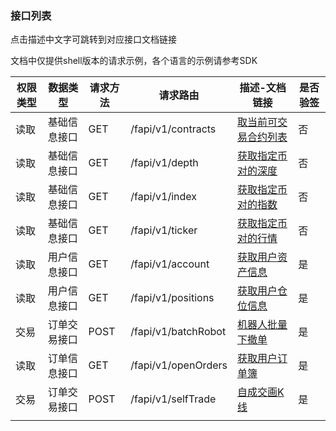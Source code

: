 ### 接口列表

点击描述中文字可跳转到对应接口文档链接

文档中仅提供shell版本的请求示例，各个语言的示例请参考SDK

| 权限类型 | 数据类型     | 请求方法 | 请求路由            | 描述-文档链接                                                | 是否验签 |
| -------- | ------------ | -------- | ------------------- | ------------------------------------------------------------ | -------- |
| 读取     | 基础信息接口 | GET      | /fapi/v1/contracts  | [取当前可交易合约列表](https://github.com/bib-exchange/doc/blob/waynee-refact/trade-api/futures-%E5%90%88%E7%BA%A6/%E6%8E%A5%E5%8F%A3%E8%AF%B4%E6%98%8E/%E9%80%9A%E7%94%A8%E6%8E%A5%E5%8F%A3/contracts-%E5%BD%93%E5%89%8D%E5%8F%AF%E4%BA%A4%E6%98%93%E5%90%88%E7%BA%A6%E5%88%97%E8%A1%A8.md) | 否       |
| 读取     | 基础信息接口 | GET      | /fapi/v1/depth      | [获取指定币对的深度](https://github.com/bib-exchange/doc/blob/waynee-refact/trade-api/futures-%E5%90%88%E7%BA%A6/%E6%8E%A5%E5%8F%A3%E8%AF%B4%E6%98%8E/%E9%80%9A%E7%94%A8%E6%8E%A5%E5%8F%A3/depth-%E6%B7%B1%E5%BA%A6.md) | 否       |
| 读取     | 基础信息接口 | GET      | /fapi/v1/index      | [获取指定币对的指数](https://github.com/bib-exchange/doc/blob/waynee-refact/trade-api/futures-%E5%90%88%E7%BA%A6/%E6%8E%A5%E5%8F%A3%E8%AF%B4%E6%98%8E/%E9%80%9A%E7%94%A8%E6%8E%A5%E5%8F%A3/index-%E6%8C%87%E6%95%B0.md) | 否       |
| 读取     | 基础信息接口 | GET      | /fapi/v1/ticker     | [获取指定币对的行情](https://github.com/bib-exchange/doc/blob/waynee-refact/trade-api/futures-%E5%90%88%E7%BA%A6/%E6%8E%A5%E5%8F%A3%E8%AF%B4%E6%98%8E/%E9%80%9A%E7%94%A8%E6%8E%A5%E5%8F%A3/ticker-%E8%A1%8C%E6%83%85.md) | 否       |
| 读取     | 用户信息接口 | GET      | /fapi/v1/account    | [获取用户资产信息](https://github.com/bib-exchange/doc/blob/waynee-refact/trade-api/futures-%E5%90%88%E7%BA%A6/%E6%8E%A5%E5%8F%A3%E8%AF%B4%E6%98%8E/%E7%94%A8%E6%88%B7%E4%BF%A1%E6%81%AF/account-%E8%B5%84%E4%BA%A7.md) | 是       |
| 读取     | 用户信息接口 | GET      | /fapi/v1/positions  | [获取用户仓位信息](https://github.com/bib-exchange/doc/blob/waynee-refact/trade-api/futures-%E5%90%88%E7%BA%A6/%E6%8E%A5%E5%8F%A3%E8%AF%B4%E6%98%8E/%E7%94%A8%E6%88%B7%E4%BF%A1%E6%81%AF/positions-%E6%8C%81%E4%BB%93.md) | 是       |
| 交易     | 订单交易接口 | POST     | /fapi/v1/batchRobot | [机器人批量下撤单](https://github.com/bib-exchange/doc/blob/waynee-refact/trade-api/futures-%E5%90%88%E7%BA%A6/%E6%8E%A5%E5%8F%A3%E8%AF%B4%E6%98%8E/%E8%AE%A2%E5%8D%95%E7%AE%A1%E7%90%86/batchRobot-%E6%9C%BA%E5%99%A8%E4%BA%BA%E6%89%B9%E9%87%8F%E4%B8%8B%E6%92%A4%E5%8D%95.md) | 是       |
| 读取     | 订单信息接口 | GET      | /fapi/v1/openOrders | [获取用户订单簿](https://github.com/bib-exchange/doc/blob/waynee-refact/trade-api/futures-%E5%90%88%E7%BA%A6/%E6%8E%A5%E5%8F%A3%E8%AF%B4%E6%98%8E/%E8%AE%A2%E5%8D%95%E7%AE%A1%E7%90%86/openOrders-%E8%8E%B7%E5%8F%96%E8%AE%A2%E5%8D%95%E7%B0%BF.md) | 是       |
| 交易     | 订单交易接口 | POST     | /fapi/v1/selfTrade  | [自成交画K线](https://github.com/bib-exchange/doc/blob/waynee-refact/trade-api/futures-%E5%90%88%E7%BA%A6/%E6%8E%A5%E5%8F%A3%E8%AF%B4%E6%98%8E/%E8%AE%A2%E5%8D%95%E7%AE%A1%E7%90%86/selfTrade-%E8%87%AA%E6%88%90%E4%BA%A4%E7%94%BBK%E7%BA%BF.md) | 是       |
|          |              |          |                     |                                                              |          |

